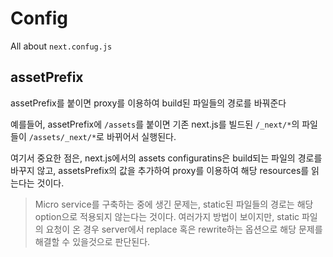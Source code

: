 # Config
All about `next.confug.js`

## assetPrefix
assetPrefix를 붙이면 proxy를 이용하여 build된 파일들의 경로를 바꿔준다

예를들어, assetPrefix에 `/assets`를 붙이면 기존 next.js를 빌드된 `/_next/*`의 파일들이 `/assets/_next/*`로 바뀌어서 실행된다.

여기서 중요한 점은, next.js에서의 assets configuratins은 build되는 파일의 경로를 바꾸지 않고, assetsPrefix의 값을 추가하여 proxy를 이용하여 해당 resources를 읽는다는 것이다.

> Micro service를 구축하는 중에 생긴 문제는, static된 파일들의 경로는 해당 option으로 적용되지 않는다는 것이다. 여러가지 방법이 보이지만, static 파일의 요청이 온 경우 server에서 replace 혹은 rewrite하는 옵션으로 해당 문제를 해결할 수 있을것으로 판단된다.

